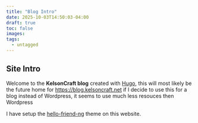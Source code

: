 ```yaml
---
title: "Blog Intro"
date: 2025-10-03T14:50:03-04:00
draft: true
toc: false
images:
tags:
  - untagged
---
```

## Site Intro

Welcome to the **KelsonCraft blog** created with [Hugo](https://gohugo.io/), this will most likely be the future home for https://blog.kelsoncraft.net if I decide to use this for a blog instead of Wordpress, it seems to use much less resouces then Wordpress

I have setup the [hello-friend-ng](https://themes.gohugo.io/themes/hugo-theme-hello-friend-ng/) theme on this website.
